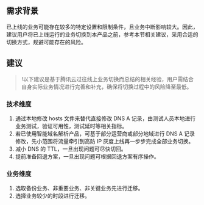 ## 需求背景
已上线的业务可能存在较多的特定设置和限制条件，且业务中断影响较大。因此，建议用户将已上线运行的业务切换到本产品之前，参考本节相关建议，采用合适的切换方式，规避可能存在的风险。

## 建议
>!以下建议是基于腾讯云过往线上业务切换而总结的相关经验，用户需结合自身实际业务情况进行完善和补充，确保将切换过程中的风险降至最低。

### 技术维度
1.	通过本地修改 hosts 文件来替代直接修改 DNS A 记录，由测试人员本地进行业务测试，验证可用性，测试延时等相关指标。
2.	若已使用智能域名解析产品，可基于部分运营商或部分地域进行 DNS A 记录修改，先小范围将流量牵引到高防 IP 灰度上线再一步步完成全部业务切换。
3.	减小 DNS 的 TTL，一旦出现问题可尽快切回。
4.	提前准备回退方案，一旦出现问题可根据回退方案有序操作。

### 业务维度
1. 选取备份业务、非重要业务、非关键业务先进行迁移。
2. 选择业务较少的时段进行迁移。
